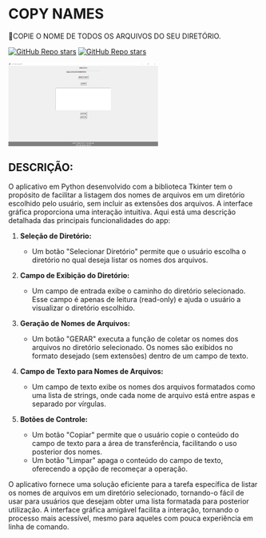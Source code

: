 # COPY NAMES
🎈COPIE O NOME DE TODOS OS ARQUIVOS DO SEU DIRETÓRIO.

[![GitHub Repo stars](https://img.shields.io/badge/VILHALVA-GITHUB-03A9F4?logo=github)](https://github.com/VILHALVA)
[![GitHub Repo stars](https://img.shields.io/badge/MEUS-CURSOS-03A9F4?logo=github)](https://github.com/VILHALVA?tab=repositories&q=CURSO&type=public&language=&sort=)

<img src="FOTO.png" align="center" width="300"> <br>

## DESCRIÇÃO:
O aplicativo em Python desenvolvido com a biblioteca Tkinter tem o propósito de facilitar a listagem dos nomes de arquivos em um diretório escolhido pelo usuário, sem incluir as extensões dos arquivos. A interface gráfica proporciona uma interação intuitiva. Aqui está uma descrição detalhada das principais funcionalidades do app:

1. **Seleção de Diretório:**
   - Um botão "Selecionar Diretório" permite que o usuário escolha o diretório no qual deseja listar os nomes dos arquivos.

2. **Campo de Exibição do Diretório:**
   - Um campo de entrada exibe o caminho do diretório selecionado. Esse campo é apenas de leitura (read-only) e ajuda o usuário a visualizar o diretório escolhido.

3. **Geração de Nomes de Arquivos:**
   - Um botão "GERAR" executa a função de coletar os nomes dos arquivos no diretório selecionado. Os nomes são exibidos no formato desejado (sem extensões) dentro de um campo de texto.

4. **Campo de Texto para Nomes de Arquivos:**
   - Um campo de texto exibe os nomes dos arquivos formatados como uma lista de strings, onde cada nome de arquivo está entre aspas e separado por vírgulas.

5. **Botões de Controle:**
   - Um botão "Copiar" permite que o usuário copie o conteúdo do campo de texto para a área de transferência, facilitando o uso posterior dos nomes.
   - Um botão "Limpar" apaga o conteúdo do campo de texto, oferecendo a opção de recomeçar a operação.

O aplicativo fornece uma solução eficiente para a tarefa específica de listar os nomes de arquivos em um diretório selecionado, tornando-o fácil de usar para usuários que desejam obter uma lista formatada para posterior utilização. A interface gráfica amigável facilita a interação, tornando o processo mais acessível, mesmo para aqueles com pouca experiência em linha de comando.
